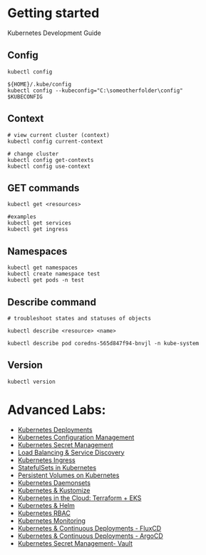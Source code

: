 # Getting started

Kubernetes Development Guide

## Config

```
kubectl config

${HOME}/.kube/config
kubectl config --kubeconfig="C:\someotherfolder\config"
$KUBECONFIG
```

## Context

```
# view current cluster (context)
kubectl config current-context

# change cluster
kubectl config get-contexts
kubectl config use-context
```

## GET commands

```
kubectl get <resources>

#examples
kubectl get services
kubectl get ingress
```

## Namespaces

```
kubectl get namespaces
kubectl create namespace test
kubectl get pods -n test
```

## Describe command

```
# troubleshoot states and statuses of objects

kubectl describe <resource> <name>

kubectl describe pod coredns-565d847f94-bnvjl -n kube-system
```

## Version

```
kubectl version
```

# Advanced Labs:

- [Kubernetes Deployments](deployments/readme.md)
- [Kubernetes Configuration Management](configmap/readme.md)
- [Kubernetes Secret Management](secrets/readme.md)
- [Load Balancing & Service Discovery](services/readme.md)
- [Kubernetes Ingress](ingress/readme.md)
- [StatefulSets in Kubernetes](statefulsets/notes.md)
- [Persistent Volumes on Kubernetes](persistentvolume/readme.md)
- [Kubernetes Daemonsets](daemonsets/README.md)
- [Kubernetes & Kustomize](kustomize/readme.md)
- [Kubernetes in the Cloud: Terraform + EKS](iac/terraform/readme.md)
- [Kubernetes & Helm](helm/README.md)
- [Kubernetes RBAC](rbac/README.md)
- [Kubernetes Monitoring](monitoring/1.23/README.md)
- [Kubernetes & Continuous Deployments - FluxCD](fluxcd/README.md)
- [Kubernetes & Continuous Deployments - ArgoCD](argo/argo-cd/README.md)
- [Kubernetes Secret Management- Vault](hashicorp/readme.md)
